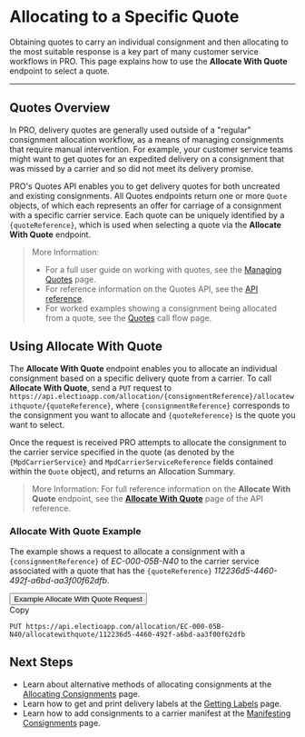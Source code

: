 # Allocating to a Specific Quote

Obtaining quotes to carry an individual consignment and then allocating to the most suitable response is a key part of many customer service workflows in PRO. This page explains how to use the **Allocate With Quote** endpoint to select a quote.

---

## Quotes Overview

In PRO, delivery quotes are generally used outside of a "regular" consignment allocation workflow, as a means of managing consignments that require manual intervention. For example, your customer service teams might want to get quotes for an expedited delivery on a consignment that was missed by a carrier and so did not meet its delivery promise. 

PRO's Quotes API enables you to get delivery quotes for both uncreated and existing consignments. All Quotes endpoints return one or more `Quote` objects, of which each represents an offer for carriage of a consignment with a specific carrier service. Each quote can be uniquely identified by a `{quoteReference}`, which is used when selecting a quote via the **Allocate With Quote** endpoint.

> <span class="note-header">More Information:</span>
>
> * For a full user guide on working with quotes, see the <a href="/pro/api/help/managing_quotes.html">Managing Quotes</a> page.
> * For reference information on the Quotes API, see the <a href="https://docs.electioapp.com/#/api/GetQuotes">API reference</a>.
> * For worked examples showing a consignment being allocated from a quote, see the <a href="/pro/api/help/flows/quotes_flow.html">Quotes</a> call flow page.

## Using Allocate With Quote

The **Allocate With Quote** endpoint enables you to allocate an individual consignment based on a specific delivery quote from a carrier. To call **Allocate With Quote**, send a `PUT` request to `https://api.electioapp.com/allocation/{consignmentReference}/allocatewithquote/{quoteReference}`, where `{consignmentReference}` corresponds to the consignment you want to allocate and `{quoteReference}` is the quote you want to select.

Once the request is received PRO attempts to allocate the consignment to the carrier service specified in the quote (as denoted by the `{MpdCarrierService}` and `MpdCarrierServiceReference` fields contained within the `Quote` object), and returns an Allocation Summary.

> <span class="note-header">More Information:</span>
>  For full reference information on the <strong>Allocate With Quote</strong> endpoint, see the <strong><a href="https://docs.electioapp.com/#/api/AllocateWithQuote">Allocate With Quote</a></strong> page of the API reference.

### Allocate With Quote Example

The example shows a request to allocate a consignment with a `{consignmentReference}` of _EC-000-05B-N40_ to the carrier service associated with a quote that has the `{quoteReference}` _112236d5-4460-492f-a6bd-aa3f00f62dfb_.

<div class="tab">
    <button class="staticTabButton">Example Allocate With Quote Request</button>
    <div class="copybutton" onclick="CopyToClipboard(this, 'allocateWithQuoteRequest')"><span class='glyphicon glyphicon-copy'></span><span class='copy'>Copy</span></div>
</div>

<div id="allocateWithQuoteRequest" class="staticTabContent" onclick="CopyToClipboard(this, 'allocateWithQuoteRequest')">

```
PUT https://api.electioapp.com/allocation/EC-000-05B-N40/allocatewithquote/112236d5-4460-492f-a6bd-aa3f00f62dfb
```

</div>   

## Next Steps

* Learn about alternative methods of allocating consignments at the [Allocating Consignments](/pro/api/help/allocating_consignments.html) page.
* Learn how to get and print delivery labels at the [Getting Labels](/pro/api/help/getting_labels.html) page.
* Learn how to add consignments to a carrier manifest at the [Manifesting Consignments](/pro/api/help/manifesting_consignments.html) page.

<script src="../../scripts/requesttabs.js"></script>
<script src="../../scripts/responsetabs.js"></script>
<script src="../../scripts/copy.js"></script>
